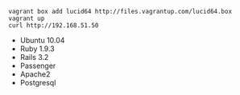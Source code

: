 ```
vagrant box add lucid64 http://files.vagrantup.com/lucid64.box
vagrant up
curl http://192.168.51.50
```

* Ubuntu 10.04
* Ruby 1.9.3
* Rails 3.2
* Passenger
* Apache2
* Postgresql
